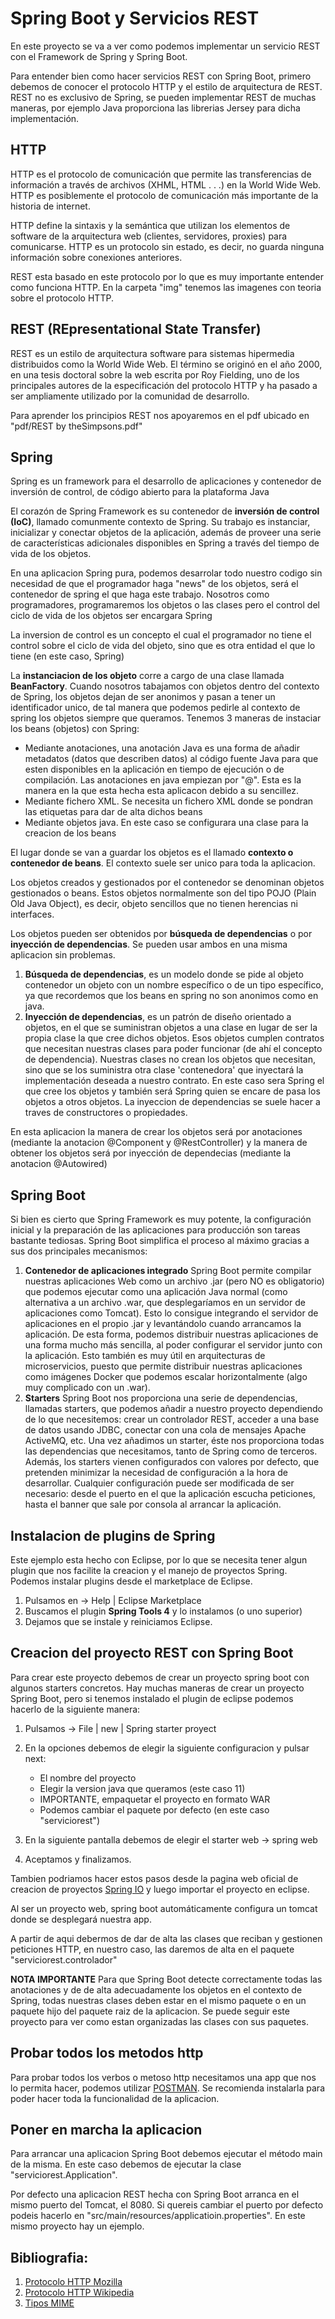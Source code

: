 # Spring Boot y Servicios REST

En este proyecto se va a ver como podemos implementar un servicio REST con el Framework de Spring y Spring Boot.

Para entender bien como hacer servicios REST con Spring Boot, primero debemos de conocer el protocolo HTTP y el estilo de arquitectura de REST. REST no es exclusivo de Spring, se pueden implementar REST de muchas maneras, por ejemplo Java proporciona las librerias Jersey para dicha implementación.

## HTTP

HTTP es el protocolo de comunicación que permite las transferencias de información a través de archivos (XHML, HTML . . .) en la World Wide Web. HTTP es posiblemente el protocolo de comunicación más importante de la historia de internet. 

HTTP define la sintaxis y la semántica que utilizan los elementos de software de la arquitectura web (clientes, servidores, proxies) para comunicarse. HTTP es un protocolo sin estado, es decir, no guarda ninguna información sobre conexiones anteriores.
 
REST esta basado en este protocolo por lo que es muy importante entender como funciona HTTP. En la carpeta "img" tenemos las imagenes con teoria sobre el protocolo HTTP.

## REST (REpresentational State Transfer)

REST es un estilo de arquitectura software para sistemas hipermedia distribuidos como la World Wide Web. El término se originó en el año 2000, en una tesis doctoral sobre la web escrita por Roy Fielding, uno de los principales autores de la especificación del protocolo HTTP y ha pasado a ser ampliamente utilizado por la comunidad de desarrollo. 

Para aprender los principios REST nos apoyaremos en el pdf ubicado en "pdf/REST by theSimpsons.pdf"

## Spring

Spring es un framework para el desarrollo de aplicaciones y contenedor de inversión de control, de código abierto para la plataforma Java 

El corazón de Spring Framework es su contenedor de <b>inversión de control (IoC)</b>, llamado comunmente contexto de Spring. Su trabajo es instanciar, inicializar y conectar objetos de la aplicación, además de proveer una serie de características adicionales disponibles en Spring a través del tiempo de vida de los objetos.

En una aplicacion Spring pura, podemos desarrolar todo nuestro codigo sin necesidad de que el programador haga "news" de los objetos, será el contenedor de spring el que haga este trabajo. Nosotros como programadores, programaremos los objetos o las clases pero el control del ciclo de vida de los objetos ser encargara Spring

La inversion de control es un concepto el cual el programador no tiene el control sobre el ciclo de vida del objeto, sino que es otra entidad el que lo tiene (en este caso, Spring)

La <b>instanciacion de los objeto</b> corre a cargo de una clase llamada <b>BeanFactory</b>. Cuando nosotros tabajamos con objetos dentro del contexto de Spring, los objetos dejan de ser anonimos y pasan a tener un identificador unico, de tal manera que podemos pedirle al contexto de spring los objetos siempre que queramos. Tenemos 3 maneras de instaciar los beans (objetos) con Spring:

- Mediante anotaciones, una anotación Java es una forma de añadir metadatos (datos que describen datos) al código fuente Java para que esten disponibles en la aplicación en tiempo de ejecución o de compilación. Las anotaciones en java empiezan por "@". Esta es la manera en la que esta hecha esta aplicacon debido a su sencillez.
- Mediante fichero XML. Se necesita un fichero XML donde se pondran las etiquetas para dar de alta dichos beans
- Mediante objetos java. En este caso se configurara una clase para la creacion de los beans
    
El lugar donde se van a guardar los objetos es el llamado <b>contexto o contenedor de beans</b>. El contexto suele ser unico para toda la aplicacion.​

Los objetos creados y gestionados por el contenedor se denominan objetos gestionados o beans. Estos objetos normalmente son del tipo POJO (Plain Old Java Object), es decir, objeto sencillos que no tienen herencias ni interfaces.

Los objetos pueden ser obtenidos por <b>búsqueda de dependencias</b> o por <b>inyección de dependencias</b>. Se pueden usar ambos en una misma aplicacion sin problemas.

1. <b>Búsqueda de dependencias</b>, es un modelo donde se pide al objeto contenedor un objeto con un nombre específico o de un tipo específico, ya que recordemos que los beans en spring no son anonimos como en java.
2. <b>Inyección de dependencias</b>, es un patrón de diseño orientado a objetos, en el que se suministran objetos a una clase en lugar de ser la propia clase la que cree dichos objetos. Esos objetos cumplen contratos que necesitan nuestras clases para poder funcionar (de ahí el concepto de dependencia). Nuestras clases no crean los objetos que necesitan, sino que se los suministra otra clase 'contenedora' que inyectará la implementación deseada a nuestro contrato. En este caso sera Spring el que cree los objetos y también será Spring quien se encare de pasa los objetos a otros objetos. La inyeccion de dependencias se suele hacer a traves de constructores o propiedades. 

En esta aplicacion la manera de crear los objetos será por anotaciones (mediante la anotacion @Component y @RestController) y la manera de obtener los objetos será por inyección de dependecias (mediante la anotacion @Autowired)

## Spring Boot

Si bien es cierto que Spring Framework es muy potente, la configuración inicial y la preparación de las aplicaciones para producción son tareas bastante tediosas. Spring Boot simplifica el proceso al máximo gracias a sus dos principales mecanismos:

1. <b>Contenedor de aplicaciones integrado</b> Spring Boot permite compilar nuestras aplicaciones Web como un archivo .jar (pero NO es obligatorio) que podemos ejecutar como una aplicación Java normal (como alternativa a un archivo .war, que desplegaríamos en un servidor de aplicaciones como Tomcat). Esto lo consigue integrando el servidor de aplicaciones en el propio .jar y levantándolo cuando arrancamos la aplicación. De esta forma, podemos distribuir nuestras aplicaciones de una forma mucho más sencilla, al poder configurar el servidor junto con la aplicación. Esto también es muy útil en arquitecturas de microservicios, puesto que permite distribuir nuestras aplicaciones como imágenes Docker que podemos escalar horizontalmente (algo muy complicado con un .war).
2. <b>Starters</b> Spring Boot nos proporciona una serie de dependencias, llamadas starters, que podemos añadir a nuestro proyecto dependiendo de lo que necesitemos: crear un controlador REST, acceder a una base de datos usando JDBC, conectar con una cola de mensajes Apache ActiveMQ, etc. Una vez añadimos un starter, éste nos proporciona todas las dependencias que necesitamos, tanto de Spring como de terceros. Además, los starters vienen configurados con valores por defecto, que pretenden minimizar la necesidad de configuración a la hora de desarrollar. Cualquier configuración puede ser modificada de ser necesario: desde el puerto en el que la aplicación escucha peticiones, hasta el banner que sale por consola al arrancar la aplicación.

## Instalacion de plugins de Spring
Este ejemplo esta hecho con Eclipse, por lo que se necesita tener algun plugin que nos facilite la creacion y el manejo de proyectos Spring. Podemos instalar plugins desde el marketplace de Eclipse.

1. Pulsamos en -> Help | Eclipse Marketplace
2. Buscamos el plugin <b>Spring Tools 4</b> y lo instalamos (o uno superior)
3. Dejamos que se instale y reiniciamos Eclipse.

## Creacion del proyecto REST con Spring Boot

Para crear este proyecto debemos de crear un proyecto spring boot con algunos starters concretos. Hay muchas maneras de crear un proyecto Spring Boot, pero si tenemos instalado el plugin de eclipse podemos hacerlo de la siguiente manera:

1. Pulsamos -> File | new | Spring starter proyect
2. En la opciones debemos de elegir la siguiente configuracion y pulsar next:
    - El nombre del proyecto
    - Elegir la version java que queramos (este caso 11)
    - IMPORTANTE, empaquetar el proyecto en formato WAR
    - Podemos cambiar el paquete por defecto (en este caso "serviciorest")
	
4. En la siguiente pantalla debemos de elegir el starter web -> spring web
5. Aceptamos y finalizamos.

Tambien podriamos hacer estos pasos desde la pagina web oficial de creacion de proyectos [Spring IO](https://start.spring.io/) y luego importar el proyecto en eclipse.

Al ser un proyecto web, spring boot automáticamente configura un tomcat donde se desplegará nuestra app.

A partir de aqui debermos de dar de alta las clases que reciban y gestionen peticiones HTTP, en nuestro caso, las daremos de alta en el paquete "serviciorest.controlador"

<b>NOTA IMPORTANTE</b> Para que Spring Boot detecte correctamente todas las anotaciones y de de alta adecuadamente los objetos en el contexto de Spring, todas nuestras clases deben estar en el mismo paquete o en un paquete hijo del paquete raiz de la aplicacion. Se puede seguir este proyecto para ver como estan organizadas las clases con sus paquetes.

## Probar todos los metodos http

Para probar todos los verbos o metoso http necesitamos una app que nos lo permita hacer, podemos utilizar [POSTMAN](https://www.postman.com/downloads/). Se recomienda instalarla para poder hacer toda la funcionalidad de la aplicacion.

## Poner en marcha la aplicacion

Para arrancar una aplicacion Spring Boot debemos ejecutar el método main de la misma. En este caso debemos de ejecutar la clase "serviciorest.Application".

Por defecto una aplicacion REST hecha con Spring Boot arranca en el mismo puerto del Tomcat, el 8080. Si quereis cambiar el puerto por defecto podeis hacerlo en "src/main/resources/applicatioin.properties". En este mismo proyecto hay un ejemplo.

## Bibliografia:
1. [Protocolo HTTP Mozilla](https://developer.mozilla.org/es/docs/Web/HTTP/Overview)
2. [Protocolo HTTP Wikipedia](https://es.wikipedia.org/wiki/Protocolo_de_transferencia_de_hipertexto)
3. [Tipos MIME](https://developer.mozilla.org/es/docs/Web/HTTP/Basics_of_HTTP/MIME_types/Common_types)
